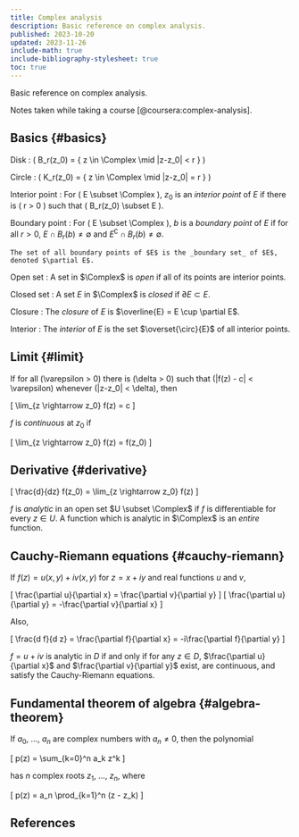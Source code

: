 ```yaml
---
title: Complex analysis
description: Basic reference on complex analysis.
published: 2023-10-20
updated: 2023-11-26
include-math: true
include-bibliography-stylesheet: true
toc: true
---
```


Basic reference on complex analysis.

Notes taken while taking a course [@coursera:complex-analysis].

## Basics {#basics}

Disk
:   \( B_r(z_0) = \{ z \in \Complex \mid |z-z_0| < r \} \)

Circle
:   \( K_r(z_0) = \{ z \in \Complex \mid |z-z_0| = r \} \)

Interior point
:   For \( E \subset \Complex \), $z_0$ is an _interior point_ of $E$
    if there is \( r > 0 \) such that \( B_r(z_0) \subset E \).

Boundary point
:   For \( E \subset \Complex \), $b$ is a _boundary point_ of $E$
    if for all $r>0$, $E \cap B_r(b) \neq \emptyset$
    and $E^\complement \cap B_r(b) \neq \emptyset$.

    The set of all boundary points of $E$ is the _boundary set_ of $E$,
    denoted $\partial E$.

Open set
:   A set in $\Complex$ is _open_ if all of its points are interior points.

Closed set
:   A set $E$ in $\Complex$ is _closed_ if $\partial E \subset E$.

Closure
:   The _closure_ of $E$ is $\overline{E} = E \cup \partial E$.

Interior
:   The _interior_ of $E$ is the set $\overset{\circ}{E}$ of all interior points.

## Limit {#limit}

If for all \(\varepsilon > 0\) there is \(\delta > 0\) such that
\(|f(z) - c| < \varepsilon\) whenever \(|z-z_0| < \delta\), then

\[ \lim_{z \rightarrow z_0} f(z) = c \]

$f$ is _continuous_ at $z_0$ if

\[ \lim_{z \rightarrow z_0} f(z) = f(z_0) \]

## Derivative {#derivative}

\[ \frac{d}{dz} f(z_0) = \lim_{z \rightarrow z_0} f(z) \]

$f$ is _analytic_ in an open set $U \subset \Complex$ if $f$ is differentiable for every $z \in U$.
A function which is analytic in $\Complex$ is an _entire_ function.

## Cauchy-Riemann equations {#cauchy-riemann}

If $f(z) = u(x,y) + i v(x,y)$ for $z = x+iy$ and real functions $u$ and $v$,

\[ \frac{\partial u}{\partial x} = \frac{\partial v}{\partial y} \]
\[ \frac{\partial u}{\partial y} = -\frac{\partial v}{\partial x} \]

Also,

\[ \frac{d f}{d z} = \frac{\partial f}{\partial x} = -i\frac{\partial f}{\partial y} \]

$f=u+iv$ is analytic in $D$ if and only if for any $z \in D$,
$\frac{\partial u}{\partial x}$ and $\frac{\partial v}{\partial y}$ exist,
are continuous, and satisfy the Cauchy-Riemann equations.

## Fundamental theorem of algebra {#algebra-theorem}

If $a_0$, $\ldots$, $a_n$ are complex numbers with $a_n \neq 0$, then the polynomial

\[ p(z) = \sum_{k=0}^n a_k z^k \]

has $n$ complex roots $z_1$, $\ldots$, $z_n$, where

\[ p(z) = a_n \prod_{k=1}^n (z - z_k) \]

## References
